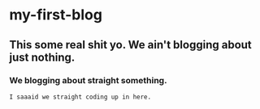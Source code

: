 # my-first-blog

## This some real shit yo. We ain't blogging about just nothing. 

### We blogging about straight something.

`I saaaid we straight coding up in here.`

